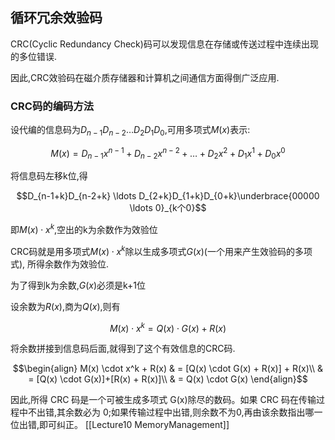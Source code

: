 ## 循环冗余效验码

CRC(Cyclic Redundancy Check)码可以发现信息在存储或传送过程中连续出现的多位错误.

因此,CRC效验码在磁介质存储器和计算机之间通信方面得倒广泛应用.


### CRC码的编码方法

设代编的信息码为$D_{n-1}D_{n-2} \ldots D_{2}D_{1}D_{0}$,可用多项式$M(x)$表示:

$$M(x)=D_{n-1}x^{n-1}+D_{n-2}x^{n-2}+ \ldots +D_{2}x^2+D_{1}x^1+D_{0}x^0$$

将信息码左移k位,得

$$D_{n-1+k}D_{n-2+k} \ldots D_{2+k}D_{1+k}D_{0+k}\underbrace{00000 \ldots 0}_{k个0}$$

即$M(x) \cdot x^k$,空出的k为余数作为效验位

CRC码就是用多项式$M(x) \cdot x^k$除以生成多项式$G(x)$(一个用来产生效验码的多项式),
所得余数作为效验位.

为了得到k为余数,$G(x)$必须是k+1位

设余数为$R(x)$,商为$Q(x)$,则有

$$M(x) \cdot x^k = Q(x) \cdot G(x) + R(x)$$

将余数拼接到信息码后面,就得到了这个有效信息的CRC码.

$$\begin{align}
M(x) \cdot x^k + R(x) & = [Q(x) \cdot G(x) + R(x)] + R(x)\\
& = [Q(x) \cdot G(x)]+[R(x) + R(x)]\\
& = Q(x) \cdot G(x)
\end{align}$$

因此,所得 CRC 码是一个可被生成多项式 G(x)除尽的数码。如果 CRC 码在传输过程中不出错,其余数必为 0;如果传输过程中出错,则余数不为0,再由该余数指出哪一位出错,即可纠正。
[[Lecture10 MemoryManagement]]